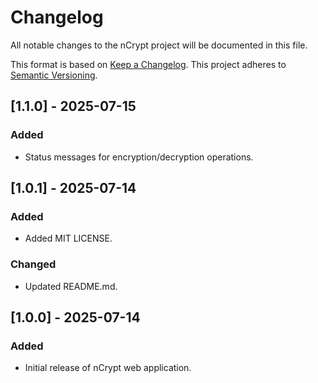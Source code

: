 # Changelog

All notable changes to the nCrypt project will be documented in this file.

This format is based on [Keep a Changelog](https://keepachangelog.com/en/1.1.0/). This project adheres to [Semantic Versioning](https://semver.org/).

## [1.1.0] - 2025-07-15
### Added
- Status messages for encryption/decryption operations.


## [1.0.1] - 2025-07-14
### Added
- Added MIT LICENSE.

### Changed
- Updated README.md.


## [1.0.0] - 2025-07-14
### Added
- Initial release of nCrypt web application.
